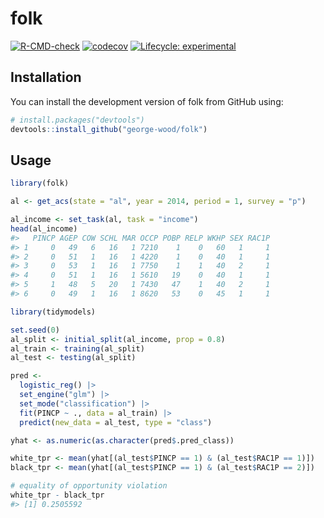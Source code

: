 
<!-- README.md is generated from README.Rmd. Please edit that file -->

# folk

<!-- badges: start -->

[![R-CMD-check](https://github.com/george-wood/folk/actions/workflows/R-CMD-check.yaml/badge.svg)](https://github.com/george-wood/folk/actions/workflows/R-CMD-check.yaml)
[![codecov](https://codecov.io/gh/george-wood/folk/branch/master/graph/badge.svg?token=QXIN95S7AJ)](https://codecov.io/gh/george-wood/folk)
[![Lifecycle:
experimental](https://img.shields.io/badge/lifecycle-experimental-orange.svg)](https://lifecycle.r-lib.org/articles/stages.html#experimental)
<!-- badges: end -->

## Installation

You can install the development version of folk from GitHub using:

``` r
# install.packages("devtools")
devtools::install_github("george-wood/folk")
```

## Usage

``` r
library(folk)

al <- get_acs(state = "al", year = 2014, period = 1, survey = "p")
```

``` r
al_income <- set_task(al, task = "income")
head(al_income)
#>   PINCP AGEP COW SCHL MAR OCCP POBP RELP WKHP SEX RAC1P
#> 1     0   49   6   16   1 7210    1    0   60   1     1
#> 2     0   51   1   16   1 4220    1    0   40   1     1
#> 3     0   53   1   16   1 7750    1    1   40   2     1
#> 4     0   51   1   16   1 5610   19    0   40   1     1
#> 5     1   48   5   20   1 7430   47    1   40   2     1
#> 6     0   49   1   16   1 8620   53    0   45   1     1
```

``` r
library(tidymodels)

set.seed(0)
al_split <- initial_split(al_income, prop = 0.8)
al_train <- training(al_split)
al_test <- testing(al_split)

pred <-
  logistic_reg() |>
  set_engine("glm") |>
  set_mode("classification") |>
  fit(PINCP ~ ., data = al_train) |>
  predict(new_data = al_test, type = "class")

yhat <- as.numeric(as.character(pred$.pred_class))

white_tpr <- mean(yhat[(al_test$PINCP == 1) & (al_test$RAC1P == 1)])
black_tpr <- mean(yhat[(al_test$PINCP == 1) & (al_test$RAC1P == 2)])

# equality of opportunity violation
white_tpr - black_tpr
#> [1] 0.2505592
```
